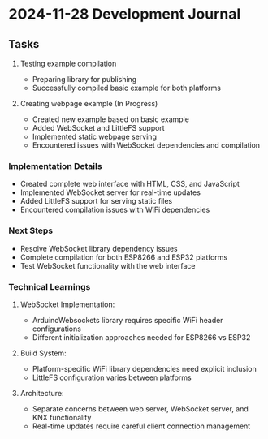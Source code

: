 # 2024-11-28 Development Journal

## Tasks
1. Testing example compilation
   - Preparing library for publishing
   - Successfully compiled basic example for both platforms

2. Creating webpage example (In Progress)
   - Created new example based on basic example
   - Added WebSocket and LittleFS support
   - Implemented static webpage serving
   - Encountered issues with WebSocket dependencies and compilation

### Implementation Details
- Created complete web interface with HTML, CSS, and JavaScript
- Implemented WebSocket server for real-time updates
- Added LittleFS support for serving static files
- Encountered compilation issues with WiFi dependencies

### Next Steps
- Resolve WebSocket library dependency issues
- Complete compilation for both ESP8266 and ESP32 platforms
- Test WebSocket functionality with the web interface

### Technical Learnings
1. WebSocket Implementation:
   - ArduinoWebsockets library requires specific WiFi header configurations
   - Different initialization approaches needed for ESP8266 vs ESP32

2. Build System:
   - Platform-specific WiFi library dependencies need explicit inclusion
   - LittleFS configuration varies between platforms

3. Architecture:
   - Separate concerns between web server, WebSocket server, and KNX functionality
   - Real-time updates require careful client connection management
